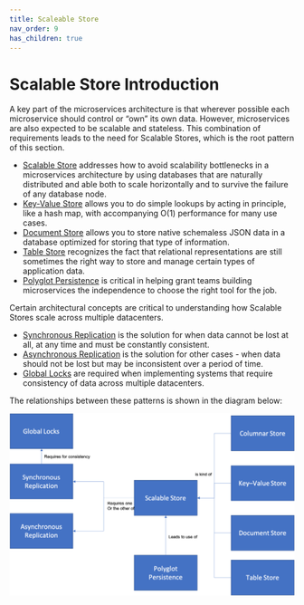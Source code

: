 ```yaml
---
title: Scaleable Store
nav_order: 9
has_children: true
---
```

# Scalable Store Introduction

A key part of the microservices architecture is that wherever possible each microservice should control or “own” its own data.  However, microservices are also expected to be scalable and stateless.  This combination of requirements leads to the need for Scalable Stores, which is the root pattern of this section.  

+ [Scalable Store](Scalable-Store.md) addresses how to avoid scalability bottlenecks in a microservices architecture by using databases that are naturally distributed and able both to scale horizontally and to survive the failure of any database node.
+ [Key-Value Store](Key-Value-Store.md) allows you to do simple lookups by acting in principle, like a hash map, with accompanying O(1) performance for many use cases.
+ [Document Store](Document-Store.md) allows you to store native schemaless JSON data in a database optimized for storing that type of information.
+ [Table Store](Table-Store.md) recognizes the fact that relational representations are still sometimes the right way to store and manage certain types of application data.
+ [Polyglot Persistence](Polyglot-Persistence.md) is critical in helping grant teams building microservices the independence to choose the right tool for the job.

Certain architectural concepts are critical to understanding how Scalable Stores scale across multiple datacenters.

+ [Synchronous Replication](Sync-Replication.md) is the solution for when data cannot be lost at all, at any time and must be constantly consistent.
+ [Asynchronous Replication](Async-Replication.md) is the solution for other cases - when data should not be lost but may be inconsistent over a period of time.
+ [Global Locks](Global-Locks.md) are required when implementing systems that require consistency of data across multiple datacenters.

The relationships between these patterns is shown in the diagram below:

![Scalable Store](../assets/ScaleableStore.png)

